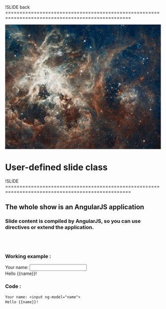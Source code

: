!SLIDE back ==================================================================================================

![](hubble.jpg)
# User-defined slide class

!SLIDE ==================================================================================================

## The whole show is an AngularJS application
### Slide content is compiled by AngularJS, so you can use directives or extend the application.

<br/><br/>

### Working example :

<div class="left">
Your name: <input ng-model="name"><br/>
Hello {{name}}!
</div>

### Code :

    Your name: <input ng-model="name">
    Hello {{name}}!

